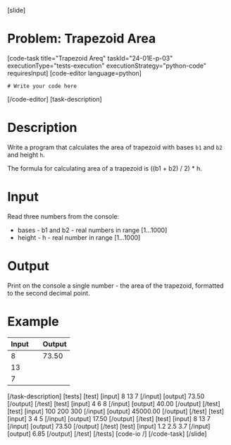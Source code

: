 [slide]
# Problem: Trapezoid Area
[code-task title="Trapezoid Areq" taskId="24-01E-p-03" executionType="tests-execution" executionStrategy="python-code" requiresInput]
[code-editor language=python]
```
# Write your code here
```
[/code-editor]
[task-description]
# Description
Write a program that calculates the area of trapezoid with bases `b1` and `b2` and height `h`. 

The formula for calculating area of a trapezoid is ((b1 + b2) / 2) * h.

# Input

Read three numbers from the console:
- bases - b1 and b2 - real numbers in range \[1...1000\]
- height - h - real number in range \[1...1000\]

# Output
Print on the console a single number - the area of the trapezoid, formatted to the second decimal point.

# Example
| Input | | Output |
| --- | --- | --- |
| 8 | | 73.50 |
| 13 | | |
| 7 | | |
[/task-description]
[tests]
[test]
[input]
8
13
7
[/input]
[output]
73.50
[/output]
[/test]
[test]
[input]
4
6
8
[/input]
[output]
40.00
[/output]
[/test]
[test]
[input]
100
200
300
[/input]
[output]
45000.00
[/output]
[/test]
[test]
[input]
3
4
5
[/input]
[output]
17.50
[/output]
[/test]
[test]
[input]
8
13
7
[/input]
[output]
73.50
[/output]
[/test]
[test]
[input]
1.2
2.5
3.7
[/input]
[output]
6.85
[/output]
[/test]
[/tests]
[code-io /]
[/code-task]
[/slide]